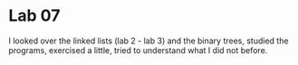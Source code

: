 # Lab 07

I looked over the linked lists (lab 2 - lab 3) and the binary trees, studied the programs, exercised a little, tried
to understand what I did not before.


